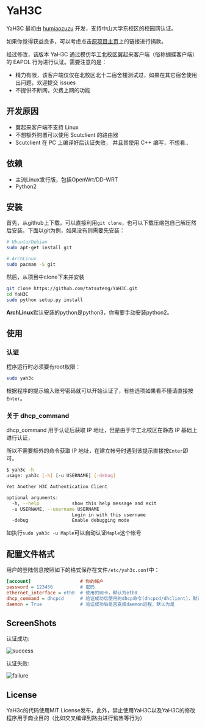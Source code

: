YaH3C
=====

YaH3C 最初由 [humiaozuzu](https://github.com/humiaozuzu/) 开发，支持中山大学东校区的校园网认证。

如果你觉得获益良多，可以考虑点击[原项目主页](https://github.com/humiaozuzu/YaH3C/)上的链接进行捐款。

经过修改，该版本 YaH3C 通过模仿华工北校区翼起来客户端（俗称蝴蝶客户端）的 EAPOL 行为进行认证。需要注意的是：

+ 精力有限，该客户端仅仅在北校区北十二宿舍楼测试过，如果在其它宿舍使用出问题，欢迎提交 issues
+ 不提供不断网，欠费上网的功能

开发原因
---------------

+ 翼起来客户端不支持 Linux
+ 不想额外购置可以使用 Scutclient 的路由器
+ Scutclient 在 PC 上编译好后认证失败， 并且其使用 C++ 编写，不想看..

依赖
------------
 
* 主流Linux发行版，包括OpenWrt/DD-WRT
* Python2

安装
------------

首先，从github上下载，可以直接利用`git clone`，也可以下载压缩包自己解压然后安装。下面以git为例，如果没有则需要先安装：

```bash
# Ubuntu/Debian
sudo apt-get install git

# ArchLinux
sudo pacman -S git
```
然后，从项目中clone下来并安装

```bash
git clone https://github.com/tatsuteng/YaH3C.git
cd YaH3C
sudo python setup.py install
```

**ArchLinux**默认安装的python是python3，你需要手动安装python2。

使用
----

### 认证

程序运行时必须要有root权限：

```bash
sudo yah3c
```

根据程序的提示输入账号密码就可以开始认证了，有些选项如果看不懂请直接按`Enter`。

### 关于 dhcp_command

dhcp_command 用于认证后获取 IP 地址，但是由于华工北校区在静态 IP 基础上进行认证，

所以不需要额外的命令获取 IP 地址，在建立帐号时遇到该提示直接按`Enter`即可。

``` bash
$ yah3c -h       
usage: yah3c [-h] [-u USERNAME] [-debug]

Yet Another H3C Authentication Client

optional arguments:
  -h, --help            show this help message and exit
  -u USERNAME, --username USERNAME
                        Login in with this username
  -debug                Enable debugging mode
```

如执行`sudo yah3c -u Maple`可以自动认证`Maple`这个帐号

配置文件格式
---------
用户的登陆信息按照如下的格式保存在文件`/etc/yah3c.conf`中：

``` ini
[account]                  # 你的帐户 
password = 123456          # 密码
ethernet_interface = eth0  # 使用的网卡，默认为eth0
dhcp_command = dhcpcd      # 验证成功后使用的dhcp命令(dhcpcd/dhclient)，默认为空
daemon = True              # 验证成功后是否变成daemon进程，默认为是
```

ScreenShots
-----------

认证成功:

![success](https://raw.github.com/tatsuteng/YaH3C/master/screenshots/success.png)

认证失败:

![failure](https://raw.github.com/tatusteng/YaH3C/master/screenshots/failure.png)

License
-------
YaH3c的代码使用MIT License发布，此外，禁止使用YaH3C以及YaH3C的修改程序用于商业目的（比如交叉编译到路由进行销售等行为）

